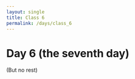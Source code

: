 ```yaml
---
layout: single
title: Class 6
permalink: /days/class_6
---
```


# Day 6 (the seventh day)

(But no rest)
